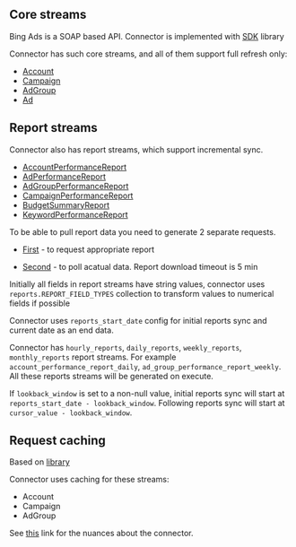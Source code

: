 ## Core streams

Bing Ads is a SOAP based API. Connector is implemented with [SDK](https://github.com/BingAds/BingAds-Python-SDK) library

Connector has such core streams, and all of them support full refresh only:

- [Account](https://docs.microsoft.com/en-us/advertising/customer-management-service/advertiseraccount?view=bingads-13)
- [Campaign](https://docs.microsoft.com/en-us/advertising/campaign-management-service/campaign?view=bingads-13)
- [AdGroup](https://docs.microsoft.com/en-us/advertising/campaign-management-service/getadgroupsbycampaignid?view=bingads-13)
- [Ad](https://docs.microsoft.com/en-us/advertising/campaign-management-service/getadsbyadgroupid?view=bingads-13)

## Report streams

Connector also has report streams, which support incremental sync.

- [AccountPerformanceReport](https://docs.microsoft.com/en-us/advertising/reporting-service/accountperformancereportrequest?view=bingads-13)
- [AdPerformanceReport](https://docs.microsoft.com/en-us/advertising/reporting-service/adperformancereportrequest?view=bingads-13)
- [AdGroupPerformanceReport](https://docs.microsoft.com/en-us/advertising/reporting-service/adgroupperformancereportrequest?view=bingads-13)
- [CampaignPerformanceReport](https://docs.microsoft.com/en-us/advertising/reporting-service/campaignperformancereportrequest?view=bingads-13)
- [BudgetSummaryReport](https://docs.microsoft.com/en-us/advertising/reporting-service/budgetsummaryreportrequest?view=bingads-13)
- [KeywordPerformanceReport](https://docs.microsoft.com/en-us/advertising/reporting-service/keywordperformancereportrequest?view=bingads-13)

To be able to pull report data you need to generate 2 separate requests.

- [First](https://docs.microsoft.com/en-us/advertising/reporting-service/submitgeneratereport?view=bingads-13) - to request appropriate report

- [Second](https://docs.microsoft.com/en-us/advertising/reporting-service/pollgeneratereport?view=bingads-13) - to poll acatual data. Report download timeout is 5 min

Initially all fields in report streams have string values, connector uses `reports.REPORT_FIELD_TYPES` collection to transform values to numerical fields if possible

Connector uses `reports_start_date` config for initial reports sync and current date as an end data.

Connector has `hourly_reports`, `daily_reports`, `weekly_reports`, `monthly_reports` report streams. For example `account_performance_report_daily`, `ad_group_performance_report_weekly`. All these reports streams will be generated on execute.

If `lookback_window` is set to a non-null value, initial reports sync will start at `reports_start_date - lookback_window`. Following reports sync will start at `cursor_value - lookback_window`.

## Request caching

Based on [library](https://vcrpy.readthedocs.io/en/latest/)

Connector uses caching for these streams:

- Account
- Campaign
- AdGroup

See [this](https://docs.airbyte.io/integrations/sources/bing-ads) link for the nuances about the connector.
